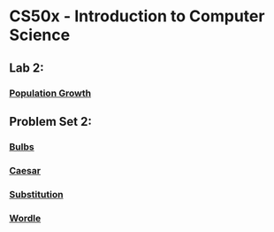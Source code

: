 <h1>CS50x - Introduction to Computer Science</h1>
<h2>Lab 2:</h2>
<h3><a href="https://cs50.harvard.edu/x/2023/labs/2/">Population Growth</a></h3>
<h2>Problem Set 2:</h2>
<h3><a href="https://cs50.harvard.edu/x/2023/psets/2/readability/"Readability</a></h3>
<h3><a href="https://cs50.harvard.edu/x/2023/psets/2/bulbs/">Bulbs</a></h3>
<h3><a href="https://cs50.harvard.edu/x/2023/psets/2/caesar/">Caesar</a></h3>
<h3><a href="https://cs50.harvard.edu/x/2023/psets/2/substitution/">Substitution</a></h3>
<h3><a href="https://cs50.harvard.edu/x/2023/psets/2/wordle50/">Wordle</a></h3>
